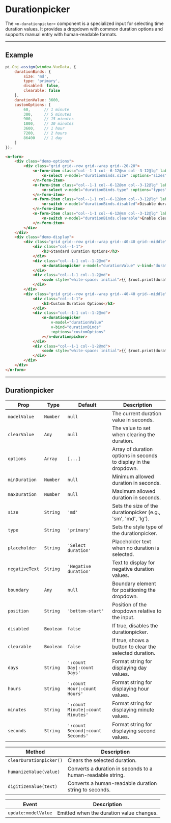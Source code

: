 # Durationpicker

The `<n-durationpicker>` component is a specialized input for selecting time duration values. It provides a dropdown with common duration options and supports manual entry with human-readable formats.

<hr>

## Example

```js [demo]
pi.Obj.assign(window.VueData, {
    durationBinds: {
        size: 'md', 
        type: 'primary',
        disabled: false,
        clearable: false
    },
    durationValue: 3600,
    customOptions: [
        60,      // 1 minute
        300,     // 5 minutes
        900,     // 15 minutes
        1800,    // 30 minutes
        3600,    // 1 hour
        7200,    // 2 hours
        86400    // 1 day
    ]
});
```

```html [demo]
<n-form>
    <div class="demo-options">
        <div class="grid grid--row grid--wrap grid--20-20">
            <n-form-item class="col--1-1 col--6-12@sm col--3-12@lg" label="Size">
                <n-select v-model="durationBinds.size" :options="sizes" />
            </n-form-item>
            <n-form-item class="col--1-1 col--6-12@sm col--3-12@lg" label="Type">
                <n-select v-model="durationBinds.type" :options="types" />
            </n-form-item>
            <n-form-item class="col--1-1 col--6-12@sm col--3-12@lg" label="Disabled">
                <n-switch v-model="durationBinds.disabled">Disable durationpicker</n-switch>
            </n-form-item>
            <n-form-item class="col--1-1 col--6-12@sm col--3-12@lg" label="Clearable">
                <n-switch v-model="durationBinds.clearable">Enable clear button</n-switch>
            </n-form-item>
        </div>
    </div>
    <div class="demo-display">
        <div class="grid grid--row grid--wrap grid--40-40 grid--middle">
            <div class="col--1-1">
                <h3>Standard Duration Options</h3>
            </div>
            <div class="col--1-1 col--1-2@md">
                <n-durationpicker v-model="durationValue" v-bind="durationBinds"></n-durationpicker>
            </div>
            <div class="col--1-1 col--1-2@md">
                <code style="white-space: initial">{{ $root.print(durationValue) }}</code>
            </div>
        </div>
        <div class="grid grid--row grid--wrap grid--40-40 grid--middle">
            <div class="col--1-1">
                <h3>Custom Duration Options</h3>
            </div>
            <div class="col--1-1 col--1-2@md">
                <n-durationpicker 
                    v-model="durationValue" 
                    v-bind="durationBinds"
                    :options="customOptions"
                ></n-durationpicker>
            </div>
            <div class="col--1-1 col--1-2@md">
                <code style="white-space: initial">{{ $root.print(durationValue) }}</code>
            </div>
        </div>
    </div>
</n-form>
```

<hr>

## Durationpicker

| **Prop**        | **Type**       | **Default**           | **Description**                                                                   |
|-----------------|----------------|------------------------|-----------------------------------------------------------------------------------|
| `modelValue`    | `Number`       | `null`                 | The current duration value in seconds.                                            |
| `clearValue`    | `Any`          | `null`                 | The value to set when clearing the duration.                                      |
| `options`       | `Array`        | `[...]`                | Array of duration options in seconds to display in the dropdown.                  |
| `minDuration`   | `Number`       | `null`                 | Minimum allowed duration in seconds.                                              |
| `maxDuration`   | `Number`       | `null`                 | Maximum allowed duration in seconds.                                              |
| `size`          | `String`       | `'md'`                 | Sets the size of the durationpicker (e.g., 'sm', 'md', 'lg').                    |
| `type`          | `String`       | `'primary'`            | Sets the style type of the durationpicker.                                        |
| `placeholder`   | `String`       | `'Select duration'`    | Placeholder text when no duration is selected.                                    |
| `negativeText`  | `String`       | `'Negative duration'`  | Text to display for negative duration values.                                     |
| `boundary`      | `Any`          | `null`                 | Boundary element for positioning the dropdown.                                    |
| `position`      | `String`       | `'bottom-start'`       | Position of the dropdown relative to the input.                                   |
| `disabled`      | `Boolean`      | `false`                | If true, disables the durationpicker.                                             |
| `clearable`     | `Boolean`      | `false`                | If true, shows a button to clear the selected duration.                           |
| `days`          | `String`       | `':count Day\|:count Days'` | Format string for displaying day values.                                     |
| `hours`         | `String`       | `':count Hour\|:count Hours'` | Format string for displaying hour values.                                  |
| `minutes`       | `String`       | `':count Minute\|:count Minutes'` | Format string for displaying minute values.                            |
| `seconds`       | `String`       | `':count Second\|:count Seconds'` | Format string for displaying second values.                            |

| **Method**               | **Description**                                                      |
|--------------------------|----------------------------------------------------------------------|
| `clearDurationpicker()`  | Clears the selected duration.                                        |
| `humanizeValue(value)`   | Converts a duration in seconds to a human-readable string.           |
| `digitizeValue(text)`    | Converts a human-readable duration string to seconds.                |

| **Event**              | **Description**                                                      |
|------------------------|----------------------------------------------------------------------|
| `update:modelValue`    | Emitted when the duration value changes.                             |